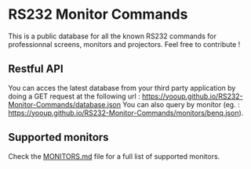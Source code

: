 # RS232 Monitor Commands

This is a public database for all the known RS232 commands for professionnal screens, monitors and projectors. Feel free to contribute !

## Restful API

You can acces the latest database from your third party application by doing a GET request at the following url : https://yooup.github.io/RS232-Monitor-Commands/database.json
You can also query by monitor (eg. : https://yooup.github.io/RS232-Monitor-Commands/monitors/benq.json).

## Supported monitors

Check the [MONITORS.md](https://github.com/YooUp/RS232-Monitor-Commands/blob/master/database.json) file for a full list of supported monitors.
